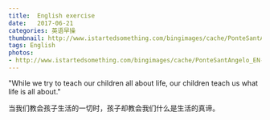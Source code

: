 ```yaml
---
title:  English exercise
date:   2017-06-21
categories: 英语早操
thumbnail: http://www.istartedsomething.com/bingimages/cache/PonteSantAngelo_EN-GB14642948743_1366x768.jpg
tags: English
photos:
- http://www.istartedsomething.com/bingimages/cache/PonteSantAngelo_EN-GB14642948743_1366x768.jpg
---
```


"While we try to teach our children all about life, our children teach us what life is all about."
<p>当我们教会孩子生活的一切时，孩子却教会我们什么是生活的真谛。</p>
